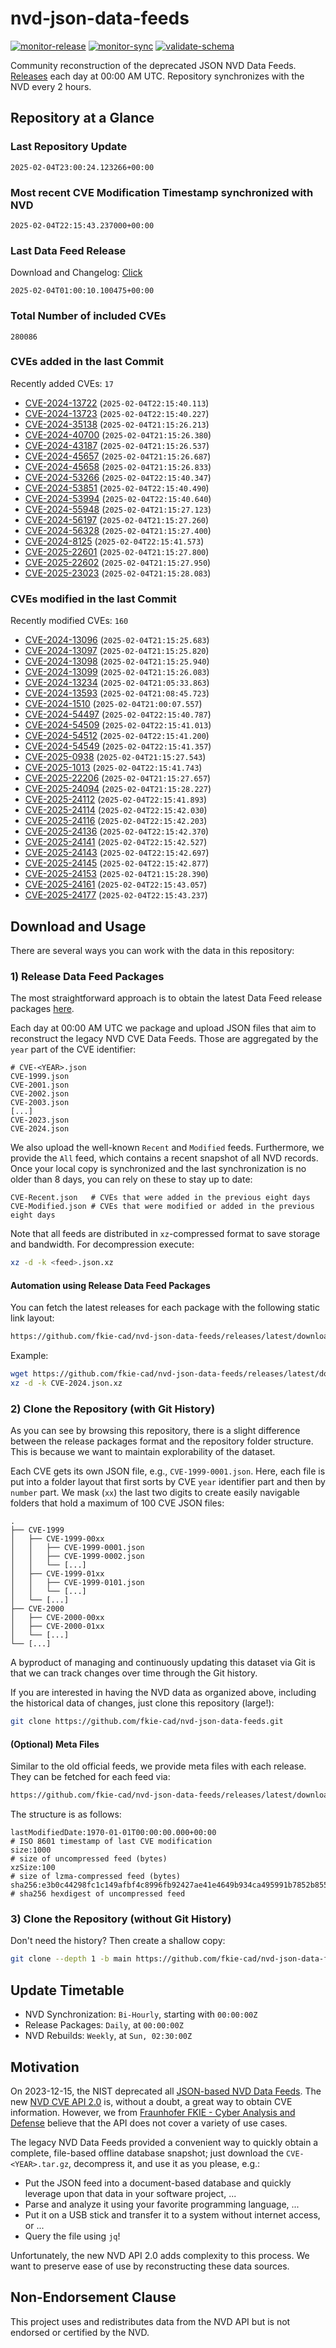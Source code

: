 # nvd-json-data-feeds

[![monitor-release](https://github.com/fkie-cad/nvd-json-data-feeds/actions/workflows/monitor_release.yml/badge.svg)](https://github.com/fkie-cad/nvd-json-data-feeds/actions/workflows/monitor_release.yml)
[![monitor-sync](https://github.com/fkie-cad/nvd-json-data-feeds/actions/workflows/monitor_sync.yml/badge.svg)](https://github.com/fkie-cad/nvd-json-data-feeds/actions/workflows/monitor_sync.yml)
[![validate-schema](https://github.com/fkie-cad/nvd-json-data-feeds/actions/workflows/validate_schema.yml/badge.svg)](https://github.com/fkie-cad/nvd-json-data-feeds/actions/workflows/validate_schema.yml)

Community reconstruction of the deprecated JSON NVD Data Feeds.
[Releases](https://github.com/fkie-cad/nvd-json-data-feeds/releases/latest) each day at 00:00 AM UTC.
Repository synchronizes with the NVD every 2 hours.

## Repository at a Glance

### Last Repository Update

```plain
2025-02-04T23:00:24.123266+00:00
```

### Most recent CVE Modification Timestamp synchronized with NVD

```plain
2025-02-04T22:15:43.237000+00:00
```

### Last Data Feed Release

Download and Changelog: [Click](https://github.com/fkie-cad/nvd-json-data-feeds/releases/latest)

```plain
2025-02-04T01:00:10.100475+00:00
```

### Total Number of included CVEs

```plain
280086
```

### CVEs added in the last Commit

Recently added CVEs: `17`

- [CVE-2024-13722](CVE-2024/CVE-2024-137xx/CVE-2024-13722.json) (`2025-02-04T22:15:40.113`)
- [CVE-2024-13723](CVE-2024/CVE-2024-137xx/CVE-2024-13723.json) (`2025-02-04T22:15:40.227`)
- [CVE-2024-35138](CVE-2024/CVE-2024-351xx/CVE-2024-35138.json) (`2025-02-04T21:15:26.213`)
- [CVE-2024-40700](CVE-2024/CVE-2024-407xx/CVE-2024-40700.json) (`2025-02-04T21:15:26.380`)
- [CVE-2024-43187](CVE-2024/CVE-2024-431xx/CVE-2024-43187.json) (`2025-02-04T21:15:26.537`)
- [CVE-2024-45657](CVE-2024/CVE-2024-456xx/CVE-2024-45657.json) (`2025-02-04T21:15:26.687`)
- [CVE-2024-45658](CVE-2024/CVE-2024-456xx/CVE-2024-45658.json) (`2025-02-04T21:15:26.833`)
- [CVE-2024-53266](CVE-2024/CVE-2024-532xx/CVE-2024-53266.json) (`2025-02-04T22:15:40.347`)
- [CVE-2024-53851](CVE-2024/CVE-2024-538xx/CVE-2024-53851.json) (`2025-02-04T22:15:40.490`)
- [CVE-2024-53994](CVE-2024/CVE-2024-539xx/CVE-2024-53994.json) (`2025-02-04T22:15:40.640`)
- [CVE-2024-55948](CVE-2024/CVE-2024-559xx/CVE-2024-55948.json) (`2025-02-04T21:15:27.123`)
- [CVE-2024-56197](CVE-2024/CVE-2024-561xx/CVE-2024-56197.json) (`2025-02-04T21:15:27.260`)
- [CVE-2024-56328](CVE-2024/CVE-2024-563xx/CVE-2024-56328.json) (`2025-02-04T21:15:27.400`)
- [CVE-2024-8125](CVE-2024/CVE-2024-81xx/CVE-2024-8125.json) (`2025-02-04T22:15:41.573`)
- [CVE-2025-22601](CVE-2025/CVE-2025-226xx/CVE-2025-22601.json) (`2025-02-04T21:15:27.800`)
- [CVE-2025-22602](CVE-2025/CVE-2025-226xx/CVE-2025-22602.json) (`2025-02-04T21:15:27.950`)
- [CVE-2025-23023](CVE-2025/CVE-2025-230xx/CVE-2025-23023.json) (`2025-02-04T21:15:28.083`)


### CVEs modified in the last Commit

Recently modified CVEs: `160`

- [CVE-2024-13096](CVE-2024/CVE-2024-130xx/CVE-2024-13096.json) (`2025-02-04T21:15:25.683`)
- [CVE-2024-13097](CVE-2024/CVE-2024-130xx/CVE-2024-13097.json) (`2025-02-04T21:15:25.820`)
- [CVE-2024-13098](CVE-2024/CVE-2024-130xx/CVE-2024-13098.json) (`2025-02-04T21:15:25.940`)
- [CVE-2024-13099](CVE-2024/CVE-2024-130xx/CVE-2024-13099.json) (`2025-02-04T21:15:26.083`)
- [CVE-2024-13234](CVE-2024/CVE-2024-132xx/CVE-2024-13234.json) (`2025-02-04T21:05:33.863`)
- [CVE-2024-13593](CVE-2024/CVE-2024-135xx/CVE-2024-13593.json) (`2025-02-04T21:08:45.723`)
- [CVE-2024-1510](CVE-2024/CVE-2024-15xx/CVE-2024-1510.json) (`2025-02-04T21:00:07.557`)
- [CVE-2024-54497](CVE-2024/CVE-2024-544xx/CVE-2024-54497.json) (`2025-02-04T22:15:40.787`)
- [CVE-2024-54509](CVE-2024/CVE-2024-545xx/CVE-2024-54509.json) (`2025-02-04T22:15:41.013`)
- [CVE-2024-54512](CVE-2024/CVE-2024-545xx/CVE-2024-54512.json) (`2025-02-04T22:15:41.200`)
- [CVE-2024-54549](CVE-2024/CVE-2024-545xx/CVE-2024-54549.json) (`2025-02-04T22:15:41.357`)
- [CVE-2025-0938](CVE-2025/CVE-2025-09xx/CVE-2025-0938.json) (`2025-02-04T21:15:27.543`)
- [CVE-2025-1013](CVE-2025/CVE-2025-10xx/CVE-2025-1013.json) (`2025-02-04T22:15:41.743`)
- [CVE-2025-22206](CVE-2025/CVE-2025-222xx/CVE-2025-22206.json) (`2025-02-04T21:15:27.657`)
- [CVE-2025-24094](CVE-2025/CVE-2025-240xx/CVE-2025-24094.json) (`2025-02-04T21:15:28.227`)
- [CVE-2025-24112](CVE-2025/CVE-2025-241xx/CVE-2025-24112.json) (`2025-02-04T22:15:41.893`)
- [CVE-2025-24114](CVE-2025/CVE-2025-241xx/CVE-2025-24114.json) (`2025-02-04T22:15:42.030`)
- [CVE-2025-24116](CVE-2025/CVE-2025-241xx/CVE-2025-24116.json) (`2025-02-04T22:15:42.203`)
- [CVE-2025-24136](CVE-2025/CVE-2025-241xx/CVE-2025-24136.json) (`2025-02-04T22:15:42.370`)
- [CVE-2025-24141](CVE-2025/CVE-2025-241xx/CVE-2025-24141.json) (`2025-02-04T22:15:42.527`)
- [CVE-2025-24143](CVE-2025/CVE-2025-241xx/CVE-2025-24143.json) (`2025-02-04T22:15:42.697`)
- [CVE-2025-24145](CVE-2025/CVE-2025-241xx/CVE-2025-24145.json) (`2025-02-04T22:15:42.877`)
- [CVE-2025-24153](CVE-2025/CVE-2025-241xx/CVE-2025-24153.json) (`2025-02-04T21:15:28.390`)
- [CVE-2025-24161](CVE-2025/CVE-2025-241xx/CVE-2025-24161.json) (`2025-02-04T22:15:43.057`)
- [CVE-2025-24177](CVE-2025/CVE-2025-241xx/CVE-2025-24177.json) (`2025-02-04T22:15:43.237`)


## Download and Usage

There are several ways you can work with the data in this repository:

### 1) Release Data Feed Packages

The most straightforward approach is to obtain the latest Data Feed release packages [here](https://github.com/fkie-cad/nvd-json-data-feeds/releases/latest).

Each day at 00:00 AM UTC we package and upload JSON files that aim to reconstruct the legacy NVD CVE Data Feeds.
Those are aggregated by the `year` part of the CVE identifier:

```
# CVE-<YEAR>.json
CVE-1999.json
CVE-2001.json
CVE-2002.json
CVE-2003.json
[...]
CVE-2023.json
CVE-2024.json
```

We also upload the well-known `Recent` and `Modified` feeds.
Furthermore, we provide the `All` feed, which contains a recent snapshot of all NVD records.
Once your local copy is synchronized and the last synchronization is no older than 8 days, you can rely on these to stay up to date:

```plain
CVE-Recent.json   # CVEs that were added in the previous eight days
CVE-Modified.json # CVEs that were modified or added in the previous eight days
```

Note that all feeds are distributed in `xz`-compressed format to save storage and bandwidth.
For decompression execute:

```sh
xz -d -k <feed>.json.xz
```

#### Automation using Release Data Feed Packages

You can fetch the latest releases for each package with the following static link layout:

```sh
https://github.com/fkie-cad/nvd-json-data-feeds/releases/latest/download/CVE-<YEAR>.json.xz
```

Example:

```sh
wget https://github.com/fkie-cad/nvd-json-data-feeds/releases/latest/download/CVE-2024.json.xz
xz -d -k CVE-2024.json.xz
```

### 2) Clone the Repository (with Git History)

As you can see by browsing this repository, there is a slight difference between the release packages format and the repository folder structure.
This is because we want to maintain explorability of the dataset.

Each CVE gets its own JSON file, e.g., `CVE-1999-0001.json`.
Here, each file is put into a folder layout that first sorts by CVE `year` identifier part and then by `number` part.
We mask (`xx`) the last two digits to create easily navigable folders that hold a maximum of 100 CVE JSON files:

```plain
.
├── CVE-1999
│   ├── CVE-1999-00xx
│   │   ├── CVE-1999-0001.json
│   │   ├── CVE-1999-0002.json
│   │   └── [...]
│   ├── CVE-1999-01xx
│   │   ├── CVE-1999-0101.json
│   │   └── [...]
│   └── [...]
├── CVE-2000
│   ├── CVE-2000-00xx
│   ├── CVE-2000-01xx
│   └── [...]
└── [...]
```

A byproduct of managing and continuously updating this dataset via Git is that we can track changes over time through the Git history.

If you are interested in having the NVD data as organized above, including the historical data of changes, just clone this repository (large!):

```sh
git clone https://github.com/fkie-cad/nvd-json-data-feeds.git
```

#### (Optional) Meta Files

Similar to the old official feeds, we provide meta files with each release. They can be fetched for each feed via:

```sh
https://github.com/fkie-cad/nvd-json-data-feeds/releases/latest/download/CVE-<YEAR>.meta
```

The structure is as follows:

```plain
lastModifiedDate:1970-01-01T00:00:00.000+00:00                          # ISO 8601 timestamp of last CVE modification
size:1000                                                               # size of uncompressed feed (bytes)
xzSize:100                                                              # size of lzma-compressed feed (bytes)
sha256:e3b0c44298fc1c149afbf4c8996fb92427ae41e4649b934ca495991b7852b855 # sha256 hexdigest of uncompressed feed
```

### 3) Clone the Repository (without Git History)

Don't need the history? Then create a shallow copy:

```sh
git clone --depth 1 -b main https://github.com/fkie-cad/nvd-json-data-feeds.git
```


## Update Timetable

* NVD Synchronization: `Bi-Hourly`, starting with `00:00:00Z`
* Release Packages: `Daily`, at `00:00:00Z`
* NVD Rebuilds: `Weekly`, at `Sun, 02:30:00Z`


## Motivation

On 2023-12-15, the NIST deprecated all [JSON-based NVD Data Feeds](https://nvd.nist.gov/vuln/data-feeds#divRetirementBanner-1).
The new [NVD CVE API 2.0](https://nvd.nist.gov/developers/vulnerabilities) is, without a doubt, a great way to obtain CVE information.
However, we from [Fraunhofer FKIE - Cyber Analysis and Defense](https://www.fkie.fraunhofer.de/en/departments/cad.html) believe that the API does not cover a variety of use cases.

The legacy NVD Data Feeds provided a convenient way to quickly obtain a complete, file-based offline database snapshot; just download the `CVE-<YEAR>.tar.gz`, decompress it, and use it as you please, e.g.:

- Put the JSON feed into a document-based database and quickly leverage upon that data in your software project, ...
- Parse and analyze it using your favorite programming language, ...
- Put it on a USB stick and transfer it to a system without internet access, or ...
- Query the file using `jq`!

Unfortunately, the new NVD API 2.0 adds complexity to this process.
We want to preserve ease of use by reconstructing these data sources.

## Non-Endorsement Clause

This project uses and redistributes data from the NVD API but is not endorsed or certified by the NVD.